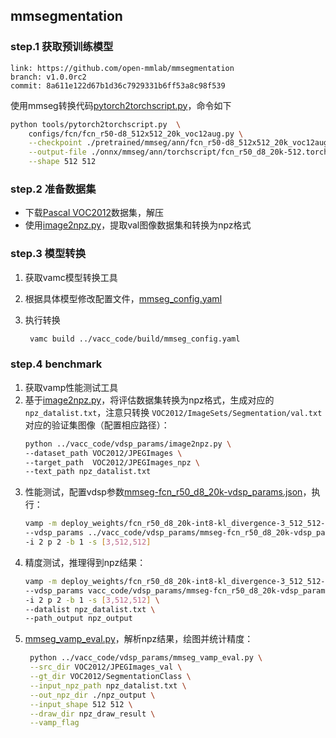 ## mmsegmentation

### step.1 获取预训练模型

```
link: https://github.com/open-mmlab/mmsegmentation
branch: v1.0.0rc2
commit: 8a611e122d67b1d36c7929331b6ff53a8c98f539
```

使用mmseg转换代码[pytorch2torchscript.py](https://github.com/open-mmlab/mmsegmentation/blob/master/tools/pytorch2torchscript.py)，命令如下

```bash
python tools/pytorch2torchscript.py  \
    configs/fcn/fcn_r50-d8_512x512_20k_voc12aug.py \
    --checkpoint ./pretrained/mmseg/ann/fcn_r50-d8_512x512_20k_voc12aug_20200617_010715-52dc5306.pth \
    --output-file ./onnx/mmseg/ann/torchscript/fcn_r50_d8_20k-512.torchscript.pt \
    --shape 512 512
```

### step.2 准备数据集

- 下载[Pascal VOC2012](http://host.robots.ox.ac.uk/pascal/VOC/voc2012/)数据集，解压
- 使用[image2npz.py](../vacc_code/vdsp_params/image2npz.py)，提取val图像数据集和转换为npz格式

### step.3 模型转换

1. 获取vamc模型转换工具
2. 根据具体模型修改配置文件，[mmseg_config.yaml](../vacc_code/build/mmseg_config.yaml)
3. 执行转换

   ```bash
    vamc build ../vacc_code/build/mmseg_config.yaml
   ```

### step.4 benchmark

1. 获取vamp性能测试工具
2. 基于[image2npz.py](../vacc_code/vdsp_params/image2npz.py)，将评估数据集转换为npz格式，生成对应的 `npz_datalist.txt`，注意只转换 `VOC2012/ImageSets/Segmentation/val.txt`对应的验证集图像（配置相应路径）：
   ```bash
   python ../vacc_code/vdsp_params/image2npz.py \
   --dataset_path VOC2012/JPEGImages \
   --target_path  VOC2012/JPEGImages_npz \
   --text_path npz_datalist.txt
   ```
3. 性能测试，配置vdsp参数[mmseg-fcn_r50_d8_20k-vdsp_params.json](../vacc_code/vdsp_params/mmseg-fcn_r50_d8_20k-vdsp_params.json)，执行：
   ```bash
   vamp -m deploy_weights/fcn_r50_d8_20k-int8-kl_divergence-3_512_512-vacc/fcn_r50_d8_20k \
   --vdsp_params ../vacc_code/vdsp_params/mmseg-fcn_r50_d8_20k-vdsp_params.json \
   -i 2 p 2 -b 1 -s [3,512,512]
   ```
4. 精度测试，推理得到npz结果：
   ```bash
   vamp -m deploy_weights/fcn_r50_d8_20k-int8-kl_divergence-3_512_512-vacc/fcn_r50_d8_20k \
   --vdsp_params vacc_code/vdsp_params/mmseg-fcn_r50_d8_20k-vdsp_params.json \
   -i 2 p 2 -b 1 -s [3,512,512] \
   --datalist npz_datalist.txt \
   --path_output npz_output
   ```
5. [mmseg_vamp_eval.py](../vacc_code/vdsp_params/mmseg_vamp_eval.py)，解析npz结果，绘图并统计精度：
   ```bash
    python ../vacc_code/vdsp_params/mmseg_vamp_eval.py \
    --src_dir VOC2012/JPEGImages_val \
    --gt_dir VOC2012/SegmentationClass \
    --input_npz_path npz_datalist.txt \
    --out_npz_dir ./npz_output \
    --input_shape 512 512 \
    --draw_dir npz_draw_result \
    --vamp_flag
   ```
